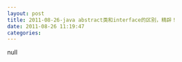 ```yaml
---
layout: post
title: 2011-08-26-java abstract类和interface的区别，精辟！
date: 2011-08-26 11:19:47
categories:
---
```

null